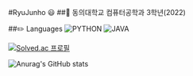 #RyuJunho :smiley:
##:office: 동의대학교 컴퓨터공학과 3학년(2022)


##:pencil2: Languages 
![PYTHON](https://img.shields.io/badge/PYTHON-0696D7?style=plastic&logo=Python&logoColor=white)      ![JAVA](https://img.shields.io/badge/Java-007396?style=plastic&logo=Java&logoColor=white)

[![Solved.ac
프로필](http://mazassumnida.wtf/api/v2/generate_badge?boj=20183026)](https://solved.ac/20183026)

![Anurag's GitHub stats](https://github-readme-stats.vercel.app/api?username=RyuJunho&show_icons=true)
